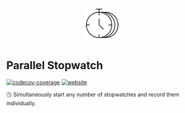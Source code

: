 <!----- BEGIN GHOST DOCS LOGO src="./static/favicon.png" ----->

<div align="center">
<img src="./static/favicon.png" width="100px" />
</div>

<!----- END GHOST DOCS LOGO ----->

<!----- BEGIN GHOST DOCS HEADER ----->

# Parallel Stopwatch

[![codecov-coverage](https://codecov.io/gh/jill64/parallel-stopwatch/graph/badge.svg)](https://codecov.io/gh/jill64/parallel-stopwatch) [![website](https://img.shields.io/website?up_message=working&down_message=down&url=https%3A%2F%2Fparallel-stopwatch.com)](https://parallel-stopwatch.com)

🕓 Simultaneously start any number of stopwatches and record them individually.

<!----- END GHOST DOCS HEADER ----->
